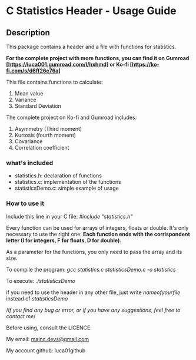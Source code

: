 # C Statistics Header - Usage Guide

## Description
This package contains a header and a file with functions for statistics.

**For the complete project with more functions, you can find it on Gumroad [https://luca001.gumroad.com/l/hxhmd] or Ko-fi [https://ko-fi.com/s/d6ff26c76a]**

This file contains functions to calculate:
1. Mean value
2. Variance
3. Standard Deviation

The complete project on Ko-fi and Gumroad includes:
1. Asymmetry (Third moment)
2. Kurtosis (fourth moment)
3. Covariance
4. Correlation coefficient

### what's included
* statistics.h: declaration of functions
* statistics.c: implementation of the functions
* statisticsDemo.c: simple example of usage

### How to use it
Include this line in your C file:
*#include "statistics.h"*

Every function can be used for arrays of integers, floats or double. It's only necessary to use the right one: **Each function ends with the corrispondent letter (I for integers, F for floats, D for double).**

As a parameter for the functions, you only need to pass the array and its size.

To compile the program:
*gcc statistics.c statisticsDemo.c -o statistics*

To execute:
*./statisticsDemo*

if you need to use the header in any other file, just write *nameofyourfile* instead of *statisticsDemo*

/_If you find any bug or error, or if you have any suggestions, feel free to contact me_/

Before using, consult the LICENCE.

My email: mainc.devs@gmail.com

My account github: luca01github
